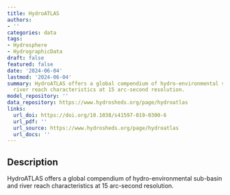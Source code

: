 ```yaml
---
title: HydroATLAS
authors:
- ''
categories: data
tags:
- Hydrosphere
- HydrographicData
draft: false
featured: false
date: '2024-06-04'
lastmod: '2024-06-04'
summary: HydroATLAS offers a global compendium of hydro-environmental sub-basin and
  river reach characteristics at 15 arc-second resolution.
model_repository: ''
data_repository: https://www.hydrosheds.org/page/hydroatlas
links:
  url_doi: https://doi.org/10.1038/s41597-019-0300-6
  url_pdf: ''
  url_source: https://www.hydrosheds.org/page/hydroatlas
  url_docs: ''
---
```


## Description

HydroATLAS offers a global compendium of hydro-environmental sub-basin and river reach characteristics at 15 arc-second resolution.

